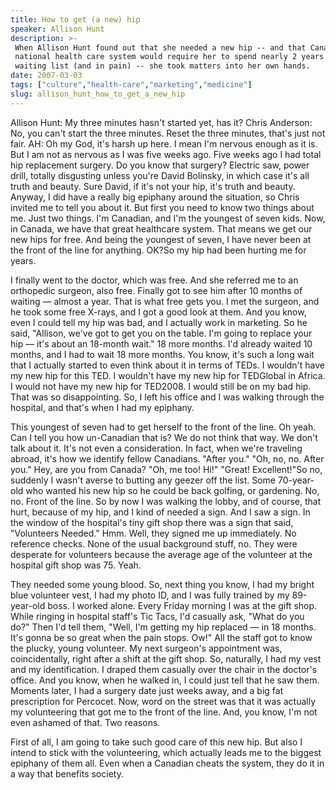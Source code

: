 ```yaml
---
title: How to get (a new) hip
speaker: Allison Hunt
description: >-
 When Allison Hunt found out that she needed a new hip -- and that Canada’s
 national health care system would require her to spend nearly 2 years on a
 waiting list (and in pain) -- she took matters into her own hands.
date: 2007-03-03
tags: ["culture","health-care","marketing","medicine"]
slug: allison_hunt_how_to_get_a_new_hip
---
```


Allison Hunt: My three minutes hasn't started yet, has it? Chris Anderson: No, you can't
start the three minutes. Reset the three minutes, that's just not fair. AH: Oh my God, it's
harsh up here. I mean I'm nervous enough as it is. But I am not as nervous as I was five
weeks ago. Five weeks ago I had total hip replacement surgery. Do you know that surgery?
Electric saw, power drill, totally disgusting unless you're David Bolinsky, in which case
it's all truth and beauty. Sure David, if it's not your hip, it's truth and beauty. Anyway,
I did have a really big epiphany around the situation, so Chris invited me to tell you
about it. But first you need to know two things about me. Just two things. I'm Canadian,
and I'm the youngest of seven kids. Now, in Canada, we have that great healthcare system.
That means we get our new hips for free. And being the youngest of seven, I have never
been at the front of the line for anything. OK?So my hip had been hurting me for
years.

I finally went to the doctor, which was free. And she referred me to an orthopedic
surgeon, also free. Finally got to see him after 10 months of waiting — almost a year.
That is what free gets you. I met the surgeon, and he took some free X-rays, and I got a
good look at them. And you know, even I could tell my hip was bad, and I actually work in
marketing. So he said, "Allison, we've got to get you on the table. I'm going to replace
your hip — it's about an 18-month wait." 18 more months. I'd already waited 10 months, and
I had to wait 18 more months. You know, it's such a long wait that I actually started to
even think about it in terms of TEDs. I wouldn't have my new hip for this TED. I wouldn't
have my new hip for TEDGlobal in Africa. I would not have my new hip for TED2008. I would
still be on my bad hip. That was so disappointing. So, I left his office and I was walking
through the hospital, and that's when I had my epiphany.

This youngest of seven had to get herself to the front of the line. Oh yeah. Can I tell you
how un-Canadian that is? We do not think that way. We don't talk about it. It's not even a
consideration. In fact, when we're traveling abroad, it's how we identify fellow
Canadians. "After you." "Oh, no, no. After you." Hey, are you from Canada? "Oh, me too!
Hi!" "Great! Excellent!"So no, suddenly I wasn't averse to butting any geezer off the
list. Some 70-year-old who wanted his new hip so he could be back golfing, or gardening.
No, no. Front of the line. So by now I was walking the lobby, and of course, that hurt,
because of my hip, and I kind of needed a sign. And I saw a sign. In the window of the
hospital's tiny gift shop there was a sign that said, "Volunteers Needed." Hmm. Well, they
signed me up immediately. No reference checks. None of the usual background stuff, no.
They were desperate for volunteers because the average age of the volunteer at the
hospital gift shop was 75. Yeah.

They needed some young blood. So, next thing you know, I had my bright blue volunteer vest,
I had my photo ID, and I was fully trained by my 89-year-old boss. I worked alone. Every
Friday morning I was at the gift shop. While ringing in hospital staff's Tic Tacs, I'd
casually ask, "What do you do?" Then I'd tell them, "Well, I'm getting my hip replaced —
in 18 months. It's gonna be so great when the pain stops. Ow!" All the staff got to know
the plucky, young volunteer. My next surgeon's appointment was, coincidentally, right after
a shift at the gift shop. So, naturally, I had my vest and my identification. I draped
them casually over the chair in the doctor's office. And you know, when he walked in, I
could just tell that he saw them. Moments later, I had a surgery date just weeks away, and
a big fat prescription for Percocet. Now, word on the street was that it was actually my
volunteering that got me to the front of the line. And, you know, I'm not even ashamed of
that. Two reasons.

First of all, I am going to take such good care of this new hip. But also I intend to
stick with the volunteering, which actually leads me to the biggest epiphany of them all.
Even when a Canadian cheats the system, they do it in a way that benefits
society.

<!--
ad_duration=3.33
comment_count=82
event="TED2007"
external_start_time=0
intro_duration=11.82
is_subtitle_required="False"
is_talk_featured="True"
language="en"
language_swap="False"
native_language="en"
number_of_related_talks=6
number_of_speakers=1
number_of_subtitled_videos=39
number_of_tags=4
number_of_talk_download_languages=39
number_of_talk_more_resources=0
number_of_talk_recommendations=0
number_of_talks_take_actions=0
post_ad_duration=0.83
published_timestamp="2007-07-24 14:39:00"
recording_date="2007-03-03"
speaker_description="Marketing expert"
speaker_is_published=1
speaker_name="Allison Hunt"
talk_name="How to get (a new) hip"
talks_tags=["culture","health-care","marketing","medicine"]
url_photo_speaker="https://pe.tedcdn.com/images/ted/13782_254x191.jpg"
url_photo_talk="https://pe.tedcdn.com/images/ted/13731_480x360.jpg"
url_webpage="https://www.ted.com/talks/allison_hunt_how_to_get_a_new_hip"
video_type_name="TED Stage Talk"
-->